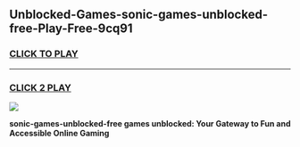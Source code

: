 
## Unblocked-Games-sonic-games-unblocked-free-Play-Free-9cq91
<h3>
<a href="https://premium76.site?title=sonic-games-unblocked-free&ref=19M">CLICK TO PLAY</a></h3>
<hr>

<h3>
<a href="https://premium76.site?title=sonic-games-unblocked-free&ref=19M">CLICK 2 PLAY</a>
  
</h3>

<a href="https://premium76.site?title=sonic-games-unblocked-free&ref=19M"><img src="https://clearcache.store/games.png"></a>


**sonic-games-unblocked-free games unblocked: Your Gateway to Fun and Accessible Online Gaming**
